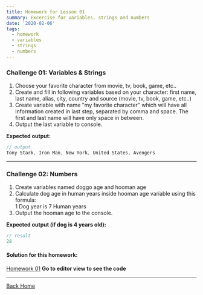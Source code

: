 ```yaml
---
title: Homework for Lesson 01
summary: Excercise for variables, strings and numbers
date: '2020-02-06'
tags:
  - homework
  - variables
  - strings
  - numbers
---
```

### Challenge 01: Variables & Strings

1. Choose your favorite character from movie, tv, book, game, etc..
2. Create and fill in following variables based on your character: first name, last name, alias, city, country and source (movie, tv, book, game, etc..)
3. Create variable with name "my favorite character" which will have all information created in last step, separated by comma and space. The first and last name will have only space in between.
4. Output the last variable to console.

__Expected output:__
```javascript
// output
Tony Stark, Iron Man, New York, United States, Avengers
```

- - -

### Challenge 02: Numbers

1. Create variables named doggo age and hooman age
2. Calculate dog age in human years inside hooman age variable using this formula:<br> 1 Dog year is 7 Human years
3. Output the hooman age to the console.

__Expected output (if dog is 4 years old):__
```javascript
// result
28
```

#### Solution for this homework:
[Homework 01](https://codepen.io/janikjczcz/full/JjdKRjr)
**Go to editor view to see the code**

- - -


[Back Home](/)